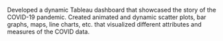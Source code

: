 Developed a dynamic Tableau dashboard that showcased the story of the COVID-19 pandemic. 
Created animated and dynamic scatter plots, bar graphs, maps, line charts, etc. that visualized different attributes and measures of the COVID data.   
